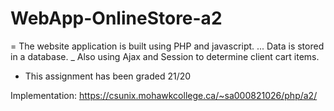# WebApp-OnlineStore-a2

= The website application is built using PHP and javascript. 
... Data is stored in a database. 
_ Also using Ajax and Session to determine client cart items.
- This assignment has been graded 21/20

Implementation: https://csunix.mohawkcollege.ca/~sa000821026/php/a2/
